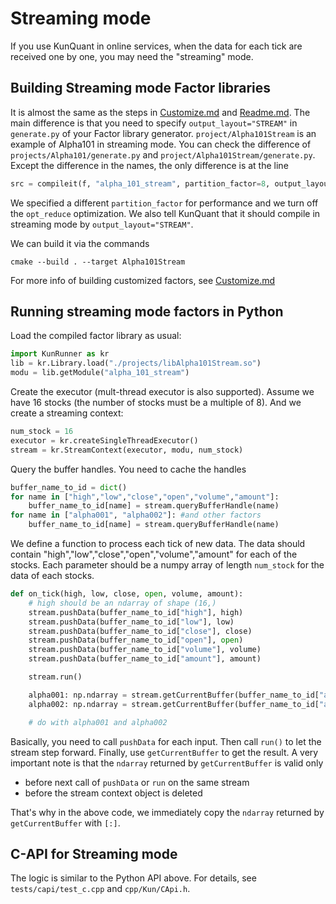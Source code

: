 # Streaming mode

If you use KunQuant in online services, when the data for each tick are received one by one, you may need the "streaming" mode.

## Building Streaming mode Factor libraries

It is almost the same as the steps in [Customize.md](./Customize.md) and [Readme.md](./Readme.md). The main difference is that you need to specify `output_layout="STREAM"` in `generate.py` of your Factor library generator. `project/Alpha101Stream` is an example of Alpha101 in streaming mode. You can check the difference of `projects/Alpha101/generate.py` and `project/Alpha101Stream/generate.py`. Except the difference in the names, the only difference is at the line

```python
src = compileit(f, "alpha_101_stream", partition_factor=8, output_layout="STREAM", options={"opt_reduce": False, "fast_log": True})
```

We specified a different `partition_factor` for performance and we turn off the `opt_reduce` optimization. We also tell KunQuant that it should compile in streaming mode by `output_layout="STREAM"`.

We can build it via the commands

```shell
cmake --build . --target Alpha101Stream
```

For more info of building customized factors, see [Customize.md](./Customize.md)

## Running streaming mode factors in Python

Load the compiled factor library as usual:

```python
import KunRunner as kr
lib = kr.Library.load("./projects/libAlpha101Stream.so")
modu = lib.getModule("alpha_101_stream")
```

Create the executor (mult-thread executor is also supported). Assume we have 16 stocks (the number of stocks must be a multiple of 8). And we create a streaming context:

```python
num_stock = 16
executor = kr.createSingleThreadExecutor()
stream = kr.StreamContext(executor, modu, num_stock)
```

Query the buffer handles. You need to cache the handles

```python
buffer_name_to_id = dict()
for name in ["high","low","close","open","volume","amount"]:
    buffer_name_to_id[name] = stream.queryBufferHandle(name)
for name in ["alpha001", "alpha002"]: #and other factors
    buffer_name_to_id[name] = stream.queryBufferHandle(name)
```

We define a function to process each tick of new data. The data should contain "high","low","close","open","volume","amount" for each of the stocks. Each parameter should be a numpy array of length `num_stock` for the data of each stocks.

```python
def on_tick(high, low, close, open, volume, amount):
    # high should be an ndarray of shape (16,)
    stream.pushData(buffer_name_to_id["high"], high)
    stream.pushData(buffer_name_to_id["low"], low)
    stream.pushData(buffer_name_to_id["close"], close)
    stream.pushData(buffer_name_to_id["open"], open)
    stream.pushData(buffer_name_to_id["volume"], volume)
    stream.pushData(buffer_name_to_id["amount"], amount)

    stream.run()

    alpha001: np.ndarray = stream.getCurrentBuffer(buffer_name_to_id["alpha001"])[:]
    alpha002: np.ndarray = stream.getCurrentBuffer(buffer_name_to_id["alpha002"])[:]

    # do with alpha001 and alpha002
```

Basically, you need to call `pushData` for each input. Then call `run()` to let the stream step forward. Finally, use `getCurrentBuffer` to get the result. A very important note is that the `ndarray` returned by `getCurrentBuffer` is valid only 
 * before next call of `pushData` or `run` on the same stream
 * before the stream context object is deleted

That's why in the above code, we immediately copy the `ndarray` returned by `getCurrentBuffer` with `[:]`.

## C-API for Streaming mode

The logic is similar to the Python API above. For details, see `tests/capi/test_c.cpp` and `cpp/Kun/CApi.h`.
